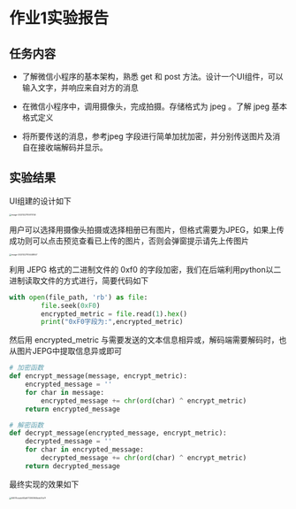 # 作业1实验报告

## 任务内容

- 了解微信小程序的基本架构，熟悉 get 和 post 方法。设计一个UI组件，可以输入文字，并响应来自对方的消息

- 在微信小程序中，调用摄像头，完成拍摄。存储格式为 jpeg 。了解 jpeg 基本格式定义
- 将所要传送的消息，参考jpeg 字段进行简单加扰加密，并分别传送图片及消自在接收端解码并显示。

## 实验结果

UI组建的设计如下

<img src="C:\Users\slayer\AppData\Roaming\Typora\typora-user-images\image-20231227105111740.png" alt="image-20231227105111740" style="zoom: 25%;" />

用户可以选择用摄像头拍摄或选择相册已有图片，但格式需要为JPEG，如果上传成功则可以点击预览查看已上传的图片，否则会弹窗提示请先上传图片

<img src="C:\Users\slayer\AppData\Roaming\Typora\typora-user-images\image-20231227105448847.png" alt="image-20231227105448847" style="zoom:25%;" />

利用 JEPG 格式的二进制文件的 0xf0 的字段加密，我们在后端利用python以二进制读取文件的方式进行，简要代码如下

```python
with open(file_path, 'rb') as file:
        file.seek(0xF0)
        encrypted_metric = file.read(1).hex()
        print("0xF0字段为:",encrypted_metric)
```

然后用 encrypted_metric 与需要发送的文本信息相异或，解码端需要解码时，也从图片JEPG中提取信息异或即可

```python
# 加密函数
def encrypt_message(message, encrypt_metric):
    encrypted_message = ''
    for char in message:
        encrypted_message += chr(ord(char) ^ encrypt_metric)
    return encrypted_message

# 解密函数
def decrypt_message(encrypted_message, encrypt_metric):
    decrypted_message = ''
    for char in encrypted_message:
        decrypted_message += chr(ord(char) ^ encrypt_metric)
    return decrypted_message
```

最终实现的效果如下

<img src="D:\WeChatFiles\WeChat Files\wxid_83uo6wsrg5wy21\FileStorage\Temp\f5878ceadc83a6f71390863beb30e7f.jpg" alt="f5878ceadc83a6f71390863beb30e7f" style="zoom:25%;" />